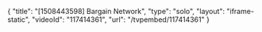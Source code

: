{
    "title": "[1508443598] Bargain Network",
    "type": "solo",
    "layout": "iframe-static",
    "videoId": "117414361",
    "url": "\/tvpembed\/117414361"
}
